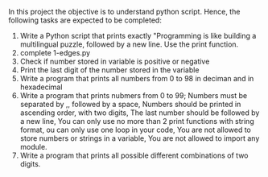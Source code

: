 In this project the objective is to understand python script. Hence, the following tasks are expected to be completed:
1. Write a Python script that prints exactly "Programming is like building a multilingual puzzle, followed by a new line. Use the print function.
2. complete 1-edges.py
3. Check if number stored in variable is positive or negative
4. Print the last digit of the number stored in the variable
5. Write a program that prints all numbers from 0 to 98 in deciman and in hexadecimal
6. Write a program that prints nubmers from 0 to 99; Numbers must be separated by ,, followed by a space, Numbers should be printed in ascending order, with two digits, The last number should be followed by a new line, You can only use no more than 2 print functions with string format, ou can only use one loop in your code, You are not allowed to store numbers or strings in a variable, You are not allowed to import any module.
7. Write a program that prints all possible different combinations of two digits.
